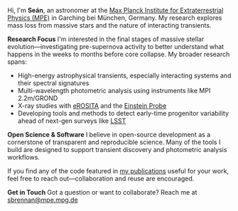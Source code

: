
Hi, I'm **Seán**, an astronomer at the [Max Planck Institute for Extraterrestrial Physics (MPE)](https://www.mpe.mpg.de/main) in Garching bei München, Germany. My research explores mass loss from massive stars and the nature of interacting transients.

**Research Focus**
I'm interested in the final stages of massive stellar evolution—investigating pre-supernova activity to better understand what happens in the weeks to months before core collapse. My broader research spans:

* High-energy astrophysical transients, especially interacting systems and their spectral signatures
* Multi-wavelength photometric analysis using instruments like MPI 2.2m/GROND
* X-ray studies with [eROSITA](https://www.mpe.mpg.de/eROSITA) and the [Einstein Probe](https://www.einsteinprobe.org/)
* Developing tools and methods to detect early-time progenitor variability ahead of next-gen surveys like [LSST](https://www.lsst.org/)

**Open Science & Software**
I believe in open-source development as a cornerstone of transparent and reproducible science. Many of the tools I build are designed to support transient discovery and photometric analysis workflows.

If you find any of the code featured in [my publications](https://ui.adsabs.harvard.edu/search/filter_author_facet_hier_fq_author=AND&filter_author_facet_hier_fq_author=author_facet_hier%3A%221%2FBrennan%2C%20S%2FBrennan%2C%20S%20%20J%22&filter_database_fq_database=AND&filter_database_fq_database=database%3A%22astronomy%22&fq=%7B!type%3Daqp%20v%3D%24fq_database%7D&fq=%7B!type%3Daqp%20v%3D%24fq_author%7D&fq_author=%28author_facet_hier%3A%221%2FBrennan%2C%20S%2FBrennan%2C%20S%20%20J%22%29&fq_database=%28database%3A%22astronomy%22%29&q=author%3A%22S.%20J.%20Brennan%22%20%20year%3A2018-3000&sort=date%20desc%2C%20bibcode%20desc&p_=0) useful for your work, feel free to reach out—collaboration and reuse are encouraged.

**Get in Touch**
Got a question or want to collaborate? Reach me at [sbrennan@mpe.mpg.de](mailto:sbrennan@mpe.mpg.de)
